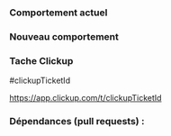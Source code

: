 ### Comportement actuel

### Nouveau comportement

### Tache Clickup

<!-- Pensez à supprimer ce block si aucune tâche clickup n'est liée ! -->

#clickupTicketId

https://app.clickup.com/t/clickupTicketId

### Dépendances (pull requests) :

<!-- Pensez à supprimer ce block si aucune PR n'est liée ! -->

<!-- Si besoin, vous pouvez ajouter du contexte ou des informations supplémentaires -->
<!--
### Contexte

### Autres informations
-->
